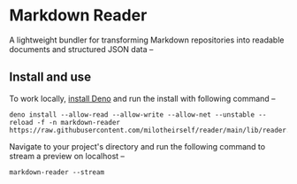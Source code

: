 # Markdown Reader

A lightweight bundler for transforming Markdown repositories into readable documents and structured JSON data –

<!--
## Disclaimer

[...]
-->

## Install and use

To work locally, [install Deno][deon:install] and run the install with following command –

```console
deno install --allow-read --allow-write --allow-net --unstable --reload -f -n markdown-reader https://raw.githubusercontent.com/milotheirself/reader/main/lib/reader.ts
```

<!-- <details>
  <summary>command breakdown</summary>
  <dl>
    <dt><code>deno run</code></dt>
    <dd>runs a TypeScript module with Deno</dd>
    <dt><code>--allow-read --allow-write</code></dt>
    <dd>allows the module to read and write files</dd>
    <dt><code>--allow-net</code></dt>
    <dd>allows the module to start a web server and load external files</dd>
    <dt><code>--unstable</code></dt>
    <dd>specifies that the module is using some not production-ready features of Deno</dd>
    <dt><code>--reload</code></dt>
    <dd>specifies to not use a cached version of the the module</dd>
    <dt><code>https://.../lib/reader-stream.ts</code></dt>
    <dd>specifies the location of the module</dd>
  </dl>
</details> -->

Navigate to your project's directory and run the following command to stream a preview on localhost –

```console
markdown-reader --stream
```

<!-- <details>
  <summary>command breakdown</summary>
  <dl>
    <dt><code>deno-reader</code></dt>
    <dd>runs the Reader module with Deno when installed</dd>
    <dt><code>--stream</code></dt>
    <dd>specifies to build, stream and listen for file changes</dd>
  </dl>
</details> -->

[deon:install-reader]: https://github.com/milotheirself/reader
[deon:install]: https://deno.land/manual/getting_started/installation
